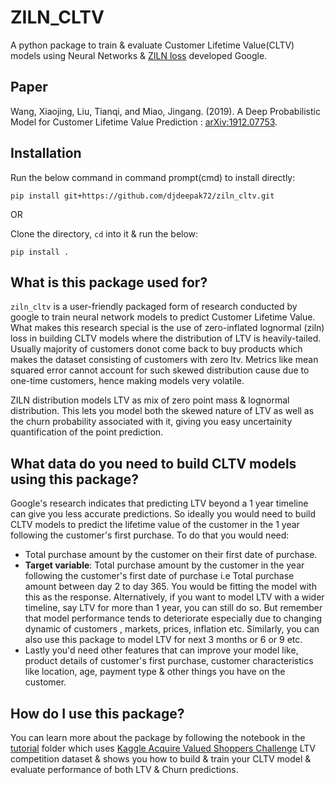 # ZILN_CLTV

A python package to train & evaluate Customer Lifetime Value(CLTV) models using Neural Networks & [ZILN loss](https://github.com/google/lifetime_value) developed Google.

## Paper
Wang, Xiaojing, Liu, Tianqi, and Miao, Jingang. (2019). A Deep Probabilistic Model for Customer Lifetime Value Prediction : [arXiv:1912.07753](https://arxiv.org/abs/1912.07753).

## Installation
 Run the below command in command prompt(cmd) to install directly:

```
pip install git+https://github.com/djdeepak72/ziln_cltv.git
```

OR

 
Clone the directory, `cd` into it & run the below:

```
pip install .
```


## What is this package used for?

`ziln_cltv` is a user-friendly packaged form of research conducted by google to train neural network models to predict Customer Lifetime Value. What makes this research special is the use of zero-inflated lognormal (ziln) loss in building CLTV models where the distribution of LTV is heavily-tailed. Usually majority of customers donot come back to buy products which makes the dataset consisting of customers with zero ltv. Metrics like mean squared error cannot account for such skewed distribution cause due to one-time customers, hence making models very volatile.

ZILN distribution models LTV as mix of zero point mass & lognormal distribution. This lets you model both the skewed nature of LTV as well as the churn probability associated with it, giving you easy uncertainity quantification of the point prediction. 

## What data do you need to build CLTV models using this package?

Google's research indicates that predicting LTV beyond a 1 year timeline can give you less accurate predictions. 
So ideally you would need to build CLTV models to predict the lifetime value of the customer in the 1 year following the customer's first purchase. To do that you would need:
* Total purchase amount by the customer on their first date of purchase.
* **Target variable**: Total purchase amount by the customer in the year following the customer's first date of purchase i.e Total purchase amount between day 2 to day 365. You would be fitting the model with this as the response. Alternatively, if you want to model LTV with a wider timeline, say LTV for more than 1 year, you can still do so. But remember that model performance tends to deteriorate especially due to changing dynamic of customers , markets, prices, inflation etc. Similarly, you can also use this package to model LTV for next 3 months or 6 or 9 etc.
* Lastly you'd need other features that can improve your model like, product details of customer's first purchase, customer characteristics like location, age, payment type & other things you have on the customer.

## How do I use this package?

You can learn more about the package by following the notebook in the [tutorial](tutorial) folder which uses [Kaggle Acquire Valued Shoppers Challenge](https://www.kaggle.com/c/acquire-valued-shoppers-challenge/data) LTV competition dataset & shows you how to build & train your CLTV model & evaluate performance of both LTV & Churn predictions.

